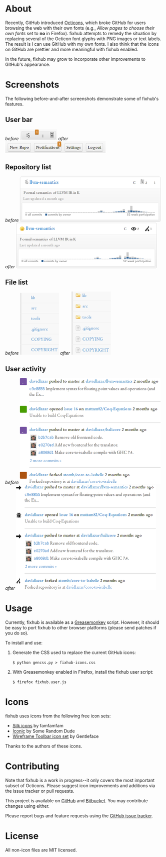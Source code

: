 # About

Recently, GitHub introduced [Octicons](https://github.com/blog/1106-say-hello-to-octicons), which broke GitHub for users browsing the web with their own fonts (e.g., *Allow pages to choose their own fonts* set to **no** in Firefox). fixhub attempts to remedy the situation by replacing several of the Octicon font glyphs with PNG images or text labels. The result is I can use GitHub with my own fonts. I also think that the icons on GitHub are prettier and more meaningful with fixhub enabled.

In the future, fixhub may grow to incorporate other improvements to GitHub's appearance.

# Screenshots

The following before-and-after screenshots demonstrate some of fixhub's features.

## User bar
*before*
![user bar before](https://github.com/davidlazar/fixhub/raw/ef82bbea6482377c47d0a9dfee1640a3273ffb34/screenshots/userbar-before.png)
*after*
![user bar after](https://github.com/davidlazar/fixhub/raw/ef82bbea6482377c47d0a9dfee1640a3273ffb34/screenshots/userbar-after.png)

## Repository list
*before*
![repo before](https://github.com/davidlazar/fixhub/raw/ef82bbea6482377c47d0a9dfee1640a3273ffb34/screenshots/repo-before.png)
*after*
![repo after](https://github.com/davidlazar/fixhub/raw/ef82bbea6482377c47d0a9dfee1640a3273ffb34/screenshots/repo-after.png)

## File list
*before*
![files before](https://github.com/davidlazar/fixhub/raw/ef82bbea6482377c47d0a9dfee1640a3273ffb34/screenshots/files-before.png)
*after*
![files after](https://github.com/davidlazar/fixhub/raw/ef82bbea6482377c47d0a9dfee1640a3273ffb34/screenshots/files-after.png)

## User activity
*before*
![activity before](https://github.com/davidlazar/fixhub/raw/ef82bbea6482377c47d0a9dfee1640a3273ffb34/screenshots/activity-before.png)
*after*
![activity after](https://github.com/davidlazar/fixhub/raw/ef82bbea6482377c47d0a9dfee1640a3273ffb34/screenshots/activity-after.png)

# Usage

Currently, fixhub is available as a [Greasemonkey](https://addons.mozilla.org/en-US/firefox/addon/greasemonkey/) script. However, it should be easy to port fixhub to other browser platforms (please send patches if you do so).

To install and use:

1. Generate the CSS used to replace the current GitHub icons:

    `$ python gencss.py > fixhub-icons.css`

2. With Greasemonkey enabled in Firefox, install the fixhub user script:

    `$ firefox fixhub.user.js`

# Icons

fixhub uses icons from the following free icon sets:

* [Silk icons](http://www.famfamfam.com/lab/icons/silk/) by famfamfam
* [Iconic](http://somerandomdude.com/work/iconic/) by Some Random Dude
* [Wireframe Toolbar icon set](http://www.gentleface.com/free_icon_set.html) by Gentleface

Thanks to the authors of these icons.

# Contributing

Note that fixhub is a work in progress--it only covers the most important subset of Octicons. Please suggest icon improvements and additions via the issue tracker or pull requests.

This project is available on [GitHub](https://github.com/davidlazar/fixhub) and [Bitbucket](https://bitbucket.org/davidlazar/fixhub/). You may contribute changes using either.

Please report bugs and feature requests using the [GitHub issue tracker](https://github.com/davidlazar/fixhub/issues).

# License

All non-icon files are MIT licensed.
